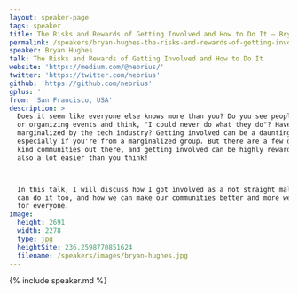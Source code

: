 ```yaml
---
layout: speaker-page
tags: speaker
title: The Risks and Rewards of Getting Involved and How to Do It – Bryan Hughes
permalink: /speakers/bryan-hughes-the-risks-and-rewards-of-getting-involved-and-how-to-do-it.html
speaker: Bryan Hughes
talk: The Risks and Rewards of Getting Involved and How to Do It
website: 'https://medium.com/@nebrius/'
twitter: 'https://twitter.com/nebrius'
github: 'https://github.com/nebrius'
gplus: ''
from: 'San Francisco, USA'
description: >
  Does it seem like everyone else knows more than you? Do you see people on stage
  or organizing events and think, "I could never do what they do"? Have you felt
  marginalized by the tech industry? Getting involved can be a daunting prospect,
  especially if you're from a marginalized group. But there are a few decent and
  kind communities out there, and getting involved can be highly rewarding. It's
  also a lot easier than you think!



  In this talk, I will discuss how I got involved as a not straight male, how you
  can do it too, and how we can make our communities better and more welcoming
  for everyone.
image:
  height: 2691
  width: 2278
  type: jpg
  heightSite: 236.2598770851624
  filename: /speakers/images/bryan-hughes.jpg
---
```


{% include speaker.md %}
